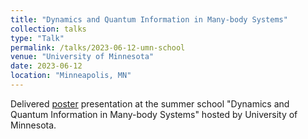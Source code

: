 ```yaml
---
title: "Dynamics and Quantum Information in Many-body Systems"
collection: talks
type: "Talk"
permalink: /talks/2023-06-12-umn-school
venue: "University of Minnesota"
date: 2023-06-12
location: "Minneapolis, MN"
---
```


Delivered [poster](https://shakani.github.io/files/Hakani-topomag-poster.pdf) presentation at the summer school "Dynamics and Quantum Information in Many-body Systems" hosted by University of Minnesota.
